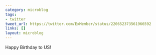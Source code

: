 ```yaml
---
category: microblog
tags:
- twitter
tweet_url: https://twitter.com/ExMember/status/220652373561966592
links: []
layout: microblog
---
```

Happy Birthday to US!
